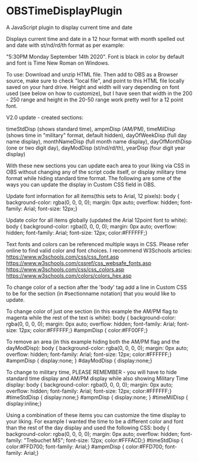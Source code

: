 # OBSTimeDisplayPlugin
A JavaScript plugin to display current time and date


Displays current time and date in a 12 hour format with month spelled out and date with st/nd/rd/th format as per example:

"5:30PM Monday September 14th 2020". Font is black in color by default and font is Time New Roman on Windows.

To use: Download and unzip HTML file. Then add to OBS as a Browser source, make sure to check "local file", and point to this HTML file locally saved on your hard drive.
Height and width will vary depending on font used (see below on how to customize), but I have seen that width in the 200 - 250 range and height in the 20-50 range work pretty well for a 12 point font. 



V2.0 update - created sections:

timeStdDisp (shows standard time), 
ampmDisp (AM/PM), 
timeMilDisp (shows time in "military" format, default hidden), 
dayOfWeekDisp (full day name display), 
monthNameDisp (full month name display), 
dayOfMonthDisp (one or two digit day), 
dayModDisp (st/nd/rd/th), 
yearDisp (four digit year display)

With these new sections you can update each area to your liking via CSS in OBS without changing any of the script code itself, or display military time format while hiding standard time format. The following are some of the ways you can update the display in Custom CSS field in OBS.

Update font information for all items(this sets to Arial, 12 pixels):
body { background-color: rgba(0, 0, 0, 0); margin: 0px auto; overflow: hidden; font-family: Arial; font-size: 12px;}

Update color for all items globally (updated the Arial 12point font to white):
body { background-color: rgba(0, 0, 0, 0); margin: 0px auto; overflow: hidden; font-family: Arial; font-size: 12px; color:#FFFFFF;}

Text fonts and colors can be referenced multiple ways in CSS. Please refer online to find valid color and font choices.
I recommend W3Schools articles:
https://www.w3schools.com/css/css_font.asp
https://www.w3schools.com/cssref/css_websafe_fonts.asp
https://www.w3schools.com/css/css_colors.asp
https://www.w3schools.com/colors/colors_hex.asp


To change color of a section after the 'body' tag add a line in Custom CSS to be for the section (in #sectionname notation) that you would like to update. 

To change color of just one section (in this example the AM/PM flag to magenta while the rest of the text is white):
body { background-color: rgba(0, 0, 0, 0); margin: 0px auto; overflow: hidden; font-family: Arial; font-size: 12px; color:#FFFFFF;}
#ampmDisp { color:#FF00FF;}

To remove an area (in this example hiding both the AM/PM flag and the dayModDisp):
body { background-color: rgba(0, 0, 0, 0); margin: 0px auto; overflow: hidden; font-family: Arial; font-size: 12px; color:#FFFFFF;}
#ampmDisp { display:none; }
#dayModDisp { display:none;}

To change to military time, PLEASE REMEMBER - you will have to hide standard time display and AM/PM display while also showing Military Time display:
body { background-color: rgba(0, 0, 0, 0); margin: 0px auto; overflow: hidden; font-family: Arial; font-size: 12px; color:#FFFFFF;}
#timeStdDisp { display:none;}
#ampmDisp { display:none; }
#timeMilDisp { display:inline;}

Using a combination of these items you can customize the time display to your liking. For example I wanted the time to be a different color and font 
than the rest of the day display and used the following CSS:
body { background-color: rgba(0, 0, 0, 0); margin: 0px auto; overflow: hidden; font-family: "Trebuchet MS"; font-size: 12px; color:#FFFACD;}
#timeStdDisp { color:#FFD700; font-family: Arial;}
#ampmDisp { color:#FFD700; font-family: Arial;}





